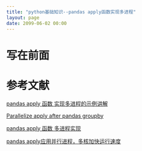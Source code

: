 ```yaml
---
title: "python基础知识--pandas apply函数实现多进程"
layout: page
date: 2099-06-02 00:00
---
```



# 写在前面


# 参考文献
[pandas apply 函数 实现多进程的示例讲解](https://www.jb51.net/article/138584.htm)

[Parallelize apply after pandas groupby](https://stackoverflow.com/questions/26187759/parallelize-apply-after-pandas-groupby)

[pandas apply 函数 多进程实现](https://blog.csdn.net/Jerr__y/article/details/71425298?utm_source=blogxgwz1#commentBox)

[pandas apply应用并行进程，多核加快运行速度](https://blog.csdn.net/sinat_30353259/article/details/83818646)